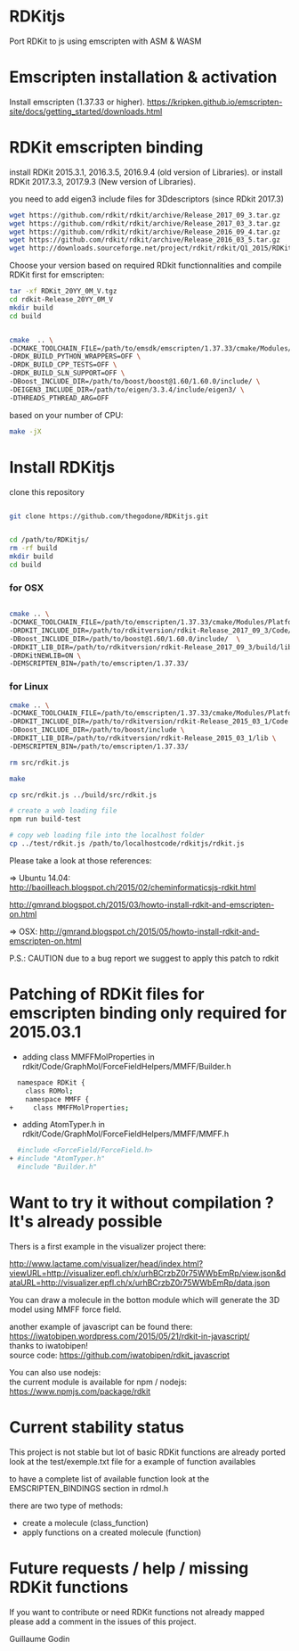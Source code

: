 RDKitjs
=======

Port RDKit to js using emscripten with ASM & WASM 


Emscripten installation & activation
===============================================

Install emscripten (1.37.33 or higher).
https://kripken.github.io/emscripten-site/docs/getting_started/downloads.html


RDKit emscripten binding
===============================================

install RDKit 2015.3.1, 2016.3.5, 2016.9.4 (old version of Libraries). 
or 
install RDKit 2017.3.3, 2017.9.3 (New version of Libraries). 

you need to add eigen3 include files for 3Ddescriptors (since RDkit 2017.3)

```bash
wget https://github.com/rdkit/rdkit/archive/Release_2017_09_3.tar.gz
wget https://github.com/rdkit/rdkit/archive/Release_2017_03_3.tar.gz
wget https://github.com/rdkit/rdkit/archive/Release_2016_09_4.tar.gz
wget https://github.com/rdkit/rdkit/archive/Release_2016_03_5.tar.gz
wget http://downloads.sourceforge.net/project/rdkit/rdkit/Q1_2015/RDKit_2015_03_1.tgz
```

Choose your version based on required RDkit functionnalities and compile RDKit first for emscripten:
```bash
tar -xf RDKit_20YY_0M_V.tgz
cd rdkit-Release_20YY_0M_V
mkdir build
cd build


cmake  .. \
-DCMAKE_TOOLCHAIN_FILE=/path/to/emsdk/emscripten/1.37.33/cmake/Modules/Platform/Emscripten.cmake \
-DRDK_BUILD_PYTHON_WRAPPERS=OFF \
-DRDK_BUILD_CPP_TESTS=OFF \
-DRDK_BUILD_SLN_SUPPORT=OFF \
-DBoost_INCLUDE_DIR=/path/to/boost/boost@1.60/1.60.0/include/ \
-DEIGEN3_INCLUDE_DIR=/path/to/eigen/3.3.4/include/eigen3/ \
-DTHREADS_PTHREAD_ARG=OFF
```

based on your number of CPU:
```bash
make -jX
```

Install RDKitjs
==================

clone this repository
```bash

git clone https://github.com/thegodone/RDKitjs.git


cd /path/to/RDKitjs/
rm -rf build
mkdir build
cd build
```

### for OSX
```bash

cmake .. \
-DCMAKE_TOOLCHAIN_FILE=/path/to/emscripten/1.37.33/cmake/Modules/Platform/Emscripten.cmake \
-DRDKIT_INCLUDE_DIR=/path/to/rdkitversion/rdkit-Release_2017_09_3/Code/ \
-DBoost_INCLUDE_DIR=/path/to/boost@1.60/1.60.0/include/  \
-DRDKIT_LIB_DIR=/path/to/rdkitversion/rdkit-Release_2017_09_3/build/lib/ \
-DRDKitNEWLIB=ON \
-DEMSCRIPTEN_BIN=/path/to/emscripten/1.37.33/
```

### for Linux
```bash
cmake .. \
-DCMAKE_TOOLCHAIN_FILE=/path/to/emscripten/1.37.33/cmake/Modules/Platform/Emscripten.cmake \
-DRDKIT_INCLUDE_DIR=/path/to/rdkitversion/rdkit-Release_2015_03_1/Code \
-DBoost_INCLUDE_DIR=/path/to/boost/include \
-DRDKIT_LIB_DIR=/path/to/rdkitversion/rdkit-Release_2015_03_1/lib \
-DEMSCRIPTEN_BIN=/path/to/emscripten/1.37.33/
```



```bash
rm src/rdkit.js

make

cp src/rdkit.js ../build/src/rdkit.js

# create a web loading file
npm run build-test

# copy web loading file into the localhost folder
cp ../test/rdkit.js /path/to/localhostcode/rdkitjs/rdkit.js

```




Please take a look at those references:

=> Ubuntu 14.04:  
http://baoilleach.blogspot.ch/2015/02/cheminformaticsjs-rdkit.html  

http://gmrand.blogspot.ch/2015/03/howto-install-rdkit-and-emscripten-on.html  

=> OSX:
http://gmrand.blogspot.ch/2015/05/howto-install-rdkit-and-emscripten-on.html

P.S.: CAUTION due to a bug report we suggest to apply this patch to rdkit

Patching of RDKit files for emscripten binding only required for 2015.03.1
===============================================

* adding class MMFFMolProperties in rdkit/Code/GraphMol/ForceFieldHelpers/MMFF/Builder.h
```bash  
  namespace RDKit {
    class ROMol;
    namespace MMFF {
+     class MMFFMolProperties;
```

* adding AtomTyper.h in rdkit/Code/GraphMol/ForceFieldHelpers/MMFF/MMFF.h
```bash  
  #include <ForceField/ForceField.h>
+ #include "AtomTyper.h"
  #include "Builder.h"
```


Want to try it without compilation ? It's already possible
=================
Thers is a first example in the visualizer project there:  

http://www.lactame.com/visualizer/head/index.html?viewURL=http://visualizer.epfl.ch/x/urhBCrzbZ0r75WWbEmRp/view.json&dataURL=http://visualizer.epfl.ch/x/urhBCrzbZ0r75WWbEmRp/data.json  

You can draw a molecule in the botton module which will generate the 3D model using MMFF force field. 


another example of javascript can be found there:  
https://iwatobipen.wordpress.com/2015/05/21/rdkit-in-javascript/  
thanks to iwatobipen!  
source code: https://github.com/iwatobipen/rdkit_javascript  

You can also use nodejs:  
the current module is available for npm / nodejs:  
https://www.npmjs.com/package/rdkit  

Current stability status  
===============
This project is not stable but lot of basic RDKit functions are already ported look at the test/exemple.txt file for a example of function availables  

to have a complete list of available function look at the EMSCRIPTEN_BINDINGS section in rdmol.h  

there are two type of methods:   
* create a molecule (class_function)  
* apply functions on a created molecule (function)  

Future requests / help / missing RDKit functions
================
If you want to contribute or need RDKit functions not already mapped please add a comment in the issues of this project.  

Guillaume Godin  

